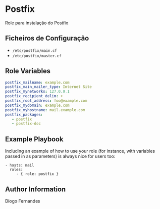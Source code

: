 Postfix
=========

Role para instalação do Postfix

Ficheiros de Configuração
------------

+ `/etc/postfix/main.cf`
+ `/etc/postfix/master.cf`


Role Variables
--------------

```yaml
postfix_mailname: example.com                   
postfix_main_mailer_type: Internet Site                 
postfix_mynetworks: 127.0.0.1                     
postfix_recipient_delim: +                             
postfix_root_address: foo@example.com               
postfix_mydomain: example.com                   
postfix_myhostname: mail.example.com              
postfix_packages:
   - postfix
   - postfix-doc  
```



Example Playbook
----------------

Including an example of how to use your role (for instance, with variables passed in as parameters) is always nice for users too:

    - hosts: mail
      roles:
         - { role: postfix }


Author Information
------------------
Diogo Fernandes
